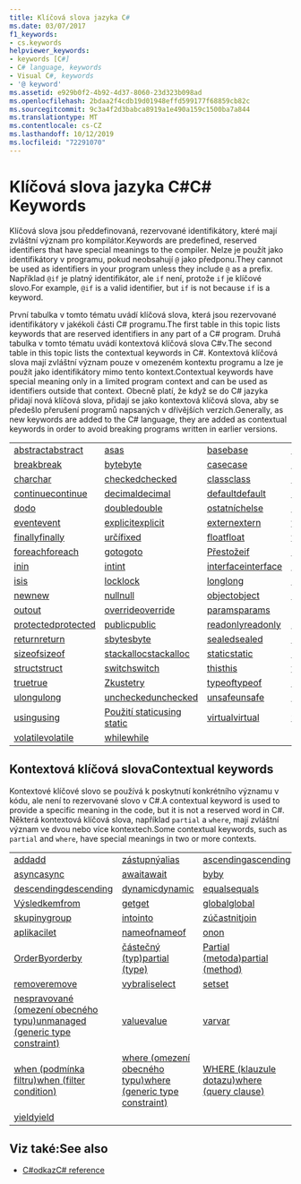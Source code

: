 ```yaml
---
title: Klíčová slova jazyka C#
ms.date: 03/07/2017
f1_keywords:
- cs.keywords
helpviewer_keywords:
- keywords [C#]
- C# language, keywords
- Visual C#, keywords
- '@ keyword'
ms.assetid: e929b0f2-4b92-4d37-8060-23d323b098ad
ms.openlocfilehash: 2bdaa2f4cdb19d01948effd599177f68859cb82c
ms.sourcegitcommit: 9c3a4f2d3babca8919a1e490a159c1500ba7a844
ms.translationtype: MT
ms.contentlocale: cs-CZ
ms.lasthandoff: 10/12/2019
ms.locfileid: "72291070"
---
```

# <a name="c-keywords"></a><span data-ttu-id="8867e-102">Klíčová slova jazyka C#</span><span class="sxs-lookup"><span data-stu-id="8867e-102">C# Keywords</span></span>

<span data-ttu-id="8867e-103">Klíčová slova jsou předdefinovaná, rezervované identifikátory, které mají zvláštní význam pro kompilátor.</span><span class="sxs-lookup"><span data-stu-id="8867e-103">Keywords are predefined, reserved identifiers that have special meanings to the compiler.</span></span> <span data-ttu-id="8867e-104">Nelze je použít jako identifikátory v programu, pokud neobsahují `@` jako předponu.</span><span class="sxs-lookup"><span data-stu-id="8867e-104">They cannot be used as identifiers in your program unless they include `@` as a prefix.</span></span> <span data-ttu-id="8867e-105">Například `@if` je platný identifikátor, ale `if` není, protože `if` je klíčové slovo.</span><span class="sxs-lookup"><span data-stu-id="8867e-105">For example, `@if` is a valid identifier, but `if` is not because `if` is a keyword.</span></span>  
  
 <span data-ttu-id="8867e-106">První tabulka v tomto tématu uvádí klíčová slova, která jsou rezervované identifikátory v jakékoli části C# programu.</span><span class="sxs-lookup"><span data-stu-id="8867e-106">The first table in this topic lists keywords that are reserved identifiers in any part of a C# program.</span></span> <span data-ttu-id="8867e-107">Druhá tabulka v tomto tématu uvádí kontextová klíčová slova C#v.</span><span class="sxs-lookup"><span data-stu-id="8867e-107">The second table in this topic lists the contextual keywords in C#.</span></span> <span data-ttu-id="8867e-108">Kontextová klíčová slova mají zvláštní význam pouze v omezeném kontextu programu a lze je použít jako identifikátory mimo tento kontext.</span><span class="sxs-lookup"><span data-stu-id="8867e-108">Contextual keywords have special meaning only in a limited program context and can be used as identifiers outside that context.</span></span> <span data-ttu-id="8867e-109">Obecně platí, že když se do C# jazyka přidají nová klíčová slova, přidají se jako kontextová klíčová slova, aby se předešlo přerušení programů napsaných v dřívějších verzích.</span><span class="sxs-lookup"><span data-stu-id="8867e-109">Generally, as new keywords are added to the C# language, they are added as contextual keywords in order to avoid breaking programs written in earlier versions.</span></span>  
  
|||||  
|---|---|---|---|  
|[<span data-ttu-id="8867e-110">abstract</span><span class="sxs-lookup"><span data-stu-id="8867e-110">abstract</span></span>](abstract.md)|[<span data-ttu-id="8867e-111">as</span><span class="sxs-lookup"><span data-stu-id="8867e-111">as</span></span>](../operators/type-testing-and-cast.md#as-operator)|[<span data-ttu-id="8867e-112">base</span><span class="sxs-lookup"><span data-stu-id="8867e-112">base</span></span>](base.md)|[<span data-ttu-id="8867e-113">bool</span><span class="sxs-lookup"><span data-stu-id="8867e-113">bool</span></span>](bool.md)|  
|[<span data-ttu-id="8867e-114">break</span><span class="sxs-lookup"><span data-stu-id="8867e-114">break</span></span>](break.md)|[<span data-ttu-id="8867e-115">byte</span><span class="sxs-lookup"><span data-stu-id="8867e-115">byte</span></span>](../builtin-types/integral-numeric-types.md)|[<span data-ttu-id="8867e-116">case</span><span class="sxs-lookup"><span data-stu-id="8867e-116">case</span></span>](switch.md)|[<span data-ttu-id="8867e-117">catch</span><span class="sxs-lookup"><span data-stu-id="8867e-117">catch</span></span>](try-catch.md)|  
|[<span data-ttu-id="8867e-118">char</span><span class="sxs-lookup"><span data-stu-id="8867e-118">char</span></span>](char.md)|[<span data-ttu-id="8867e-119">checked</span><span class="sxs-lookup"><span data-stu-id="8867e-119">checked</span></span>](checked.md)|[<span data-ttu-id="8867e-120">class</span><span class="sxs-lookup"><span data-stu-id="8867e-120">class</span></span>](class.md)|[<span data-ttu-id="8867e-121">const</span><span class="sxs-lookup"><span data-stu-id="8867e-121">const</span></span>](const.md)|  
|[<span data-ttu-id="8867e-122">continue</span><span class="sxs-lookup"><span data-stu-id="8867e-122">continue</span></span>](continue.md)|[<span data-ttu-id="8867e-123">decimal</span><span class="sxs-lookup"><span data-stu-id="8867e-123">decimal</span></span>](../builtin-types/floating-point-numeric-types.md)|[<span data-ttu-id="8867e-124">default</span><span class="sxs-lookup"><span data-stu-id="8867e-124">default</span></span>](default.md)|[<span data-ttu-id="8867e-125">delegate</span><span class="sxs-lookup"><span data-stu-id="8867e-125">delegate</span></span>](delegate.md)|  
|[<span data-ttu-id="8867e-126">do</span><span class="sxs-lookup"><span data-stu-id="8867e-126">do</span></span>](do.md)|[<span data-ttu-id="8867e-127">double</span><span class="sxs-lookup"><span data-stu-id="8867e-127">double</span></span>](../builtin-types/floating-point-numeric-types.md)|[<span data-ttu-id="8867e-128">ostatních</span><span class="sxs-lookup"><span data-stu-id="8867e-128">else</span></span>](if-else.md)|[<span data-ttu-id="8867e-129">enum</span><span class="sxs-lookup"><span data-stu-id="8867e-129">enum</span></span>](enum.md)|  
|[<span data-ttu-id="8867e-130">event</span><span class="sxs-lookup"><span data-stu-id="8867e-130">event</span></span>](event.md)|[<span data-ttu-id="8867e-131">explicit</span><span class="sxs-lookup"><span data-stu-id="8867e-131">explicit</span></span>](../operators/user-defined-conversion-operators.md)|[<span data-ttu-id="8867e-132">extern</span><span class="sxs-lookup"><span data-stu-id="8867e-132">extern</span></span>](extern.md)|[<span data-ttu-id="8867e-133">false</span><span class="sxs-lookup"><span data-stu-id="8867e-133">false</span></span>](false-literal.md)|  
|[<span data-ttu-id="8867e-134">finally</span><span class="sxs-lookup"><span data-stu-id="8867e-134">finally</span></span>](try-finally.md)|[<span data-ttu-id="8867e-135">určí</span><span class="sxs-lookup"><span data-stu-id="8867e-135">fixed</span></span>](fixed-statement.md)|[<span data-ttu-id="8867e-136">float</span><span class="sxs-lookup"><span data-stu-id="8867e-136">float</span></span>](../builtin-types/floating-point-numeric-types.md)|[<span data-ttu-id="8867e-137">for</span><span class="sxs-lookup"><span data-stu-id="8867e-137">for</span></span>](for.md)|  
|[<span data-ttu-id="8867e-138">foreach</span><span class="sxs-lookup"><span data-stu-id="8867e-138">foreach</span></span>](foreach-in.md)|[<span data-ttu-id="8867e-139">goto</span><span class="sxs-lookup"><span data-stu-id="8867e-139">goto</span></span>](goto.md)|[<span data-ttu-id="8867e-140">Přestože</span><span class="sxs-lookup"><span data-stu-id="8867e-140">if</span></span>](if-else.md)|[<span data-ttu-id="8867e-141">implicit</span><span class="sxs-lookup"><span data-stu-id="8867e-141">implicit</span></span>](../operators/user-defined-conversion-operators.md)|  
|[<span data-ttu-id="8867e-142">in</span><span class="sxs-lookup"><span data-stu-id="8867e-142">in</span></span>](in.md)|[<span data-ttu-id="8867e-143">int</span><span class="sxs-lookup"><span data-stu-id="8867e-143">int</span></span>](../builtin-types/integral-numeric-types.md)|[<span data-ttu-id="8867e-144">interface</span><span class="sxs-lookup"><span data-stu-id="8867e-144">interface</span></span>](interface.md)|[<span data-ttu-id="8867e-145">internal</span><span class="sxs-lookup"><span data-stu-id="8867e-145">internal</span></span>](internal.md)|
|[<span data-ttu-id="8867e-146">is</span><span class="sxs-lookup"><span data-stu-id="8867e-146">is</span></span>](is.md)|[<span data-ttu-id="8867e-147">lock</span><span class="sxs-lookup"><span data-stu-id="8867e-147">lock</span></span>](lock-statement.md)|[<span data-ttu-id="8867e-148">long</span><span class="sxs-lookup"><span data-stu-id="8867e-148">long</span></span>](../builtin-types/integral-numeric-types.md)|[<span data-ttu-id="8867e-149">namespace</span><span class="sxs-lookup"><span data-stu-id="8867e-149">namespace</span></span>](namespace.md)|
|[<span data-ttu-id="8867e-150">new</span><span class="sxs-lookup"><span data-stu-id="8867e-150">new</span></span>](../operators/new-operator.md)|[<span data-ttu-id="8867e-151">null</span><span class="sxs-lookup"><span data-stu-id="8867e-151">null</span></span>](null.md)|[<span data-ttu-id="8867e-152">object</span><span class="sxs-lookup"><span data-stu-id="8867e-152">object</span></span>](object.md)|[<span data-ttu-id="8867e-153">operator</span><span class="sxs-lookup"><span data-stu-id="8867e-153">operator</span></span>](../operators/operator-overloading.md)|
|[<span data-ttu-id="8867e-154">out</span><span class="sxs-lookup"><span data-stu-id="8867e-154">out</span></span>](out.md)|[<span data-ttu-id="8867e-155">override</span><span class="sxs-lookup"><span data-stu-id="8867e-155">override</span></span>](override.md)|[<span data-ttu-id="8867e-156">params</span><span class="sxs-lookup"><span data-stu-id="8867e-156">params</span></span>](params.md)|[<span data-ttu-id="8867e-157">private</span><span class="sxs-lookup"><span data-stu-id="8867e-157">private</span></span>](private.md)|
|[<span data-ttu-id="8867e-158">protected</span><span class="sxs-lookup"><span data-stu-id="8867e-158">protected</span></span>](protected.md)|[<span data-ttu-id="8867e-159">public</span><span class="sxs-lookup"><span data-stu-id="8867e-159">public</span></span>](public.md)|[<span data-ttu-id="8867e-160">readonly</span><span class="sxs-lookup"><span data-stu-id="8867e-160">readonly</span></span>](readonly.md)|[<span data-ttu-id="8867e-161">ref</span><span class="sxs-lookup"><span data-stu-id="8867e-161">ref</span></span>](ref.md)|
|[<span data-ttu-id="8867e-162">return</span><span class="sxs-lookup"><span data-stu-id="8867e-162">return</span></span>](return.md)|[<span data-ttu-id="8867e-163">sbyte</span><span class="sxs-lookup"><span data-stu-id="8867e-163">sbyte</span></span>](../builtin-types/integral-numeric-types.md)|[<span data-ttu-id="8867e-164">sealed</span><span class="sxs-lookup"><span data-stu-id="8867e-164">sealed</span></span>](sealed.md)|[<span data-ttu-id="8867e-165">short</span><span class="sxs-lookup"><span data-stu-id="8867e-165">short</span></span>](../builtin-types/integral-numeric-types.md)||
[<span data-ttu-id="8867e-166">sizeof</span><span class="sxs-lookup"><span data-stu-id="8867e-166">sizeof</span></span>](../operators/sizeof.md)|[<span data-ttu-id="8867e-167">stackalloc</span><span class="sxs-lookup"><span data-stu-id="8867e-167">stackalloc</span></span>](../operators/stackalloc.md)|[<span data-ttu-id="8867e-168">static</span><span class="sxs-lookup"><span data-stu-id="8867e-168">static</span></span>](static.md)|[<span data-ttu-id="8867e-169">string</span><span class="sxs-lookup"><span data-stu-id="8867e-169">string</span></span>](string.md)|
|[<span data-ttu-id="8867e-170">struct</span><span class="sxs-lookup"><span data-stu-id="8867e-170">struct</span></span>](struct.md)|[<span data-ttu-id="8867e-171">switch</span><span class="sxs-lookup"><span data-stu-id="8867e-171">switch</span></span>](switch.md)|[<span data-ttu-id="8867e-172">this</span><span class="sxs-lookup"><span data-stu-id="8867e-172">this</span></span>](this.md)|[<span data-ttu-id="8867e-173">throw</span><span class="sxs-lookup"><span data-stu-id="8867e-173">throw</span></span>](throw.md)|
|[<span data-ttu-id="8867e-174">true</span><span class="sxs-lookup"><span data-stu-id="8867e-174">true</span></span>](true-literal.md)|[<span data-ttu-id="8867e-175">Zkuste</span><span class="sxs-lookup"><span data-stu-id="8867e-175">try</span></span>](try-catch.md)|[<span data-ttu-id="8867e-176">typeof</span><span class="sxs-lookup"><span data-stu-id="8867e-176">typeof</span></span>](../operators/type-testing-and-cast.md#typeof-operator)|[<span data-ttu-id="8867e-177">uint</span><span class="sxs-lookup"><span data-stu-id="8867e-177">uint</span></span>](../builtin-types/integral-numeric-types.md)|
|[<span data-ttu-id="8867e-178">ulong</span><span class="sxs-lookup"><span data-stu-id="8867e-178">ulong</span></span>](../builtin-types/integral-numeric-types.md)|[<span data-ttu-id="8867e-179">unchecked</span><span class="sxs-lookup"><span data-stu-id="8867e-179">unchecked</span></span>](unchecked.md)|[<span data-ttu-id="8867e-180">unsafe</span><span class="sxs-lookup"><span data-stu-id="8867e-180">unsafe</span></span>](unsafe.md)|[<span data-ttu-id="8867e-181">ushort</span><span class="sxs-lookup"><span data-stu-id="8867e-181">ushort</span></span>](../builtin-types/integral-numeric-types.md)|
|[<span data-ttu-id="8867e-182">using</span><span class="sxs-lookup"><span data-stu-id="8867e-182">using</span></span>](using.md)|[<span data-ttu-id="8867e-183">Použití static</span><span class="sxs-lookup"><span data-stu-id="8867e-183">using static</span></span>](using-static.md)|[<span data-ttu-id="8867e-184">virtual</span><span class="sxs-lookup"><span data-stu-id="8867e-184">virtual</span></span>](virtual.md)|[<span data-ttu-id="8867e-185">void</span><span class="sxs-lookup"><span data-stu-id="8867e-185">void</span></span>](void.md)|
|[<span data-ttu-id="8867e-186">volatile</span><span class="sxs-lookup"><span data-stu-id="8867e-186">volatile</span></span>](volatile.md)|[<span data-ttu-id="8867e-187">while</span><span class="sxs-lookup"><span data-stu-id="8867e-187">while</span></span>](while.md)|

## <a name="contextual-keywords"></a><span data-ttu-id="8867e-188">Kontextová klíčová slova</span><span class="sxs-lookup"><span data-stu-id="8867e-188">Contextual keywords</span></span>

 <span data-ttu-id="8867e-189">Kontextové klíčové slovo se používá k poskytnutí konkrétního významu v kódu, ale není to rezervované slovo v C#.</span><span class="sxs-lookup"><span data-stu-id="8867e-189">A contextual keyword is used to provide a specific meaning in the code, but it is not a reserved word in C#.</span></span> <span data-ttu-id="8867e-190">Některá kontextová klíčová slova, například `partial` a `where`, mají zvláštní význam ve dvou nebo více kontextech.</span><span class="sxs-lookup"><span data-stu-id="8867e-190">Some contextual keywords, such as `partial` and `where`, have special meanings in two or more contexts.</span></span>  
  
||||  
|---|---|---|  
|[<span data-ttu-id="8867e-191">add</span><span class="sxs-lookup"><span data-stu-id="8867e-191">add</span></span>](add.md)|[<span data-ttu-id="8867e-192">zástupný</span><span class="sxs-lookup"><span data-stu-id="8867e-192">alias</span></span>](extern-alias.md)|[<span data-ttu-id="8867e-193">ascending</span><span class="sxs-lookup"><span data-stu-id="8867e-193">ascending</span></span>](ascending.md)|
|[<span data-ttu-id="8867e-194">async</span><span class="sxs-lookup"><span data-stu-id="8867e-194">async</span></span>](async.md)|[<span data-ttu-id="8867e-195">await</span><span class="sxs-lookup"><span data-stu-id="8867e-195">await</span></span>](../operators/await.md)|[<span data-ttu-id="8867e-196">by</span><span class="sxs-lookup"><span data-stu-id="8867e-196">by</span></span>](by.md)|
|[<span data-ttu-id="8867e-197">descending</span><span class="sxs-lookup"><span data-stu-id="8867e-197">descending</span></span>](descending.md)|[<span data-ttu-id="8867e-198">dynamic</span><span class="sxs-lookup"><span data-stu-id="8867e-198">dynamic</span></span>](dynamic.md)|[<span data-ttu-id="8867e-199">equals</span><span class="sxs-lookup"><span data-stu-id="8867e-199">equals</span></span>](equals.md)|
|[<span data-ttu-id="8867e-200">Výsledkem</span><span class="sxs-lookup"><span data-stu-id="8867e-200">from</span></span>](from-clause.md)|[<span data-ttu-id="8867e-201">get</span><span class="sxs-lookup"><span data-stu-id="8867e-201">get</span></span>](get.md)|[<span data-ttu-id="8867e-202">global</span><span class="sxs-lookup"><span data-stu-id="8867e-202">global</span></span>](../operators/namespace-alias-qualifier.md)|
|[<span data-ttu-id="8867e-203">skupiny</span><span class="sxs-lookup"><span data-stu-id="8867e-203">group</span></span>](group-clause.md)|[<span data-ttu-id="8867e-204">into</span><span class="sxs-lookup"><span data-stu-id="8867e-204">into</span></span>](into.md)|[<span data-ttu-id="8867e-205">zúčastnit</span><span class="sxs-lookup"><span data-stu-id="8867e-205">join</span></span>](join-clause.md)|
|[<span data-ttu-id="8867e-206">aplikaci</span><span class="sxs-lookup"><span data-stu-id="8867e-206">let</span></span>](let-clause.md)|[<span data-ttu-id="8867e-207">nameof</span><span class="sxs-lookup"><span data-stu-id="8867e-207">nameof</span></span>](../operators/nameof.md)|[<span data-ttu-id="8867e-208">on</span><span class="sxs-lookup"><span data-stu-id="8867e-208">on</span></span>](on.md)|
|[<span data-ttu-id="8867e-209">OrderBy</span><span class="sxs-lookup"><span data-stu-id="8867e-209">orderby</span></span>](orderby-clause.md)|[<span data-ttu-id="8867e-210">částečný (typ)</span><span class="sxs-lookup"><span data-stu-id="8867e-210">partial (type)</span></span>](partial-type.md)|[<span data-ttu-id="8867e-211">Partial (metoda)</span><span class="sxs-lookup"><span data-stu-id="8867e-211">partial (method)</span></span>](partial-method.md)|
|[<span data-ttu-id="8867e-212">remove</span><span class="sxs-lookup"><span data-stu-id="8867e-212">remove</span></span>](remove.md)|[<span data-ttu-id="8867e-213">vybrali</span><span class="sxs-lookup"><span data-stu-id="8867e-213">select</span></span>](select-clause.md)|[<span data-ttu-id="8867e-214">set</span><span class="sxs-lookup"><span data-stu-id="8867e-214">set</span></span>](set.md)|
|[<span data-ttu-id="8867e-215">nespravované (omezení obecného typu)</span><span class="sxs-lookup"><span data-stu-id="8867e-215">unmanaged (generic type constraint)</span></span>](where-generic-type-constraint.md)|[<span data-ttu-id="8867e-216">value</span><span class="sxs-lookup"><span data-stu-id="8867e-216">value</span></span>](value.md)|[<span data-ttu-id="8867e-217">var</span><span class="sxs-lookup"><span data-stu-id="8867e-217">var</span></span>](var.md)|
|[<span data-ttu-id="8867e-218">when (podmínka filtru)</span><span class="sxs-lookup"><span data-stu-id="8867e-218">when (filter condition)</span></span>](when.md)|[<span data-ttu-id="8867e-219">where (omezení obecného typu)</span><span class="sxs-lookup"><span data-stu-id="8867e-219">where (generic type constraint)</span></span>](where-generic-type-constraint.md)|[<span data-ttu-id="8867e-220">WHERE (klauzule dotazu)</span><span class="sxs-lookup"><span data-stu-id="8867e-220">where (query clause)</span></span>](where-clause.md)|
|[<span data-ttu-id="8867e-221">yield</span><span class="sxs-lookup"><span data-stu-id="8867e-221">yield</span></span>](yield.md)| | |
  
## <a name="see-also"></a><span data-ttu-id="8867e-222">Viz také:</span><span class="sxs-lookup"><span data-stu-id="8867e-222">See also</span></span>

- [<span data-ttu-id="8867e-223">C#odkaz</span><span class="sxs-lookup"><span data-stu-id="8867e-223">C# reference</span></span>](../index.md)
